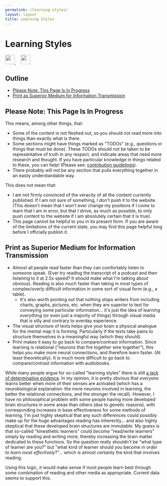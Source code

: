 ```yaml
---
permalink: /learning-styles/
layout: layout
title: Learning Styles
---
```


<div class="center">

   <h1>Learning Styles</h1>

   <a href="https://github.com/StevenTammen/steventammen.github.io/edit/master/pages/learning-styles.md" target="_blank">
     <img src="https://steventammen.github.io/assets/images/GitHub.png" height="30" width="30">
   </a> &nbsp; &nbsp;

   <a href="http://prose.io/#StevenTammen/steventammen.github.io/edit/master/pages/learning-styles.md" target="_blank">
     <img src="https://steventammen.github.io/assets/images/Prose.png" height="30" width="30">
   </a>

</div>

## Outline

- [Please Note: This Page Is In Progress](#please-note-this-page-is-in-progress)
- [Print as Superior Medium for Information Transmission](#print-as-superior-medium-for-information-transmission)

## Please Note: This Page Is In Progress

This means, among other things, that:

- Some of the content is not fleshed out, so you should not read more into things than exactly what is there.
- Some sections might have things marked as "TODOs" (e.g., questions or things that must be done). These TODOs should not be taken to be representative of truth in any respect, and indicate areas that need more research and thought. If you have particular knowledge in things related to these, you can help! (Please see: [contribution guidelines](https://github.com/StevenTammen/steventammen.github.io#contribution-guidelines)).
- There probably will not be any section that pulls everything together in an easily understandable way.

This does not mean that:

- I am not firmly convinced of the veracity of all the content currently published. If I am not sure of something, I don't push it to the website. (This doesn't mean that I won't ever change my positions if I come to learn that I am in error, but that I strive, as much as possible, to only push content to the website if I am absolutely certain that it is true).
- This page cannot be helpful to you in its present form. If you are aware of the limitations of the current state, you may find this page helpful long before I officially publish it.

## Print as Superior Medium for Information Transmission

- Almost all people read faster than they can comfortably listen to someone speak. (Ever try reading the transcript of a podcast and then listening to it at 2.5x speed? It should make what I'm talking about obvious). Reading is also much faster than taking in most types of complex/overly difficult information in some sort of visual form (e.g., a table).
  - It's also worth pointing out that nothing stops writers from including charts, graphs, pictures, etc. when they are superior to text for conveying some particular information... it's just the idea of learning *everything* (or even just a majority of things) through visual media that is silly and contrary to everday experience.
- The visual structure of texts helps give your brain a physical analogue for the mental map it is forming. Particularly if the texts take pains to structure themselves in a meaningful way (which they should).
- Print makes it easy to go back to compare/contrast information. Since learning is relational ("neurons that fire together wire together"), this helps you make more neural connections, and therefore learn faster. (At least theoretically). It is much more difficult to go back to compare/contrast information with audiobooks.

While many people argue for so-called "learning styles" there is still [a lack of determinative evidence](https://en.wikipedia.org/wiki/Learning_styles#Criticism). In my opinion, it is pretty obvious that *everyone* learns better when more of their senses are activated (which has a neurobiological explanation: the more neurons involved in learning, the better the relational connections, and the stronger the recall). However, I have no philosophical problem with some people having more developed brain structures in some areas than others (due to genetic reasons), with corresponding increases in base effectiveness for some methods of learning. I'm just highly skeptical that any such differences could possibly make up for the huge advantages reading has inherently... and also highly skeptical that these developed brain structures are immutable. My guess is that so-called "kinesthetic learners" could *become* "read/write learners" simply by reading and writing more, thereby increasing the brain matter dedicated to these functions. So the question really shouldn't be "what type of learner are you?" but "what kind of learner should you become *in order to learn most effectively*?"... which is almost certainly the kind that involves reading.

Using this logic, it would make sense if most people learn best through some combination of reading and other media as appropriate. Current data seems to support this.
